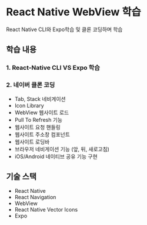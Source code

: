 # React Native WebView 학습

React Native CLI와 Expo학습 및 클론 코딩하며 학습

## 학습 내용

### 1. React-Native CLI VS Expo 학습

### 2. 네이버 클론 코딩

- Tab, Stack 네비게이션
- Icon Library
- WebView 웹사이트 로드
- Pull To Refresh 기능
- 웹사이트 요청 핸들링
- 웹사이트 주소창 컴포넌트
- 웹사이트 로딩바
- 브라우저 네비게이션 기능 (앞, 뒤, 새로고침)
- iOS/Android 네이티브 공유 기능 구현

## 기술 스택

- React Native
- React Navigation
- WebView
- React Native Vector Icons
- Expo
